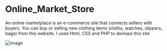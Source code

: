 # Online_Market_Store
An online marketplace is an e-commerce site that connects sellers with buyers. You can buy or selling new clothing items (cloths, watches, slippers, bags) from this website. I used Html, CSS and PHP to devlope this site

![image](https://user-images.githubusercontent.com/87406802/209970404-4b5def65-61c5-4416-890c-10b2defca630.png)
